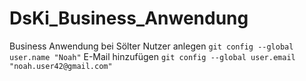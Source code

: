 # DsKi_Business_Anwendung
Business Anwendung bei Sölter
Nutzer anlegen 
`git config --global user.name "Noah"`
E-Mail hinzufügen
`git config --global user.email "noah.user42@gmail.com"`
